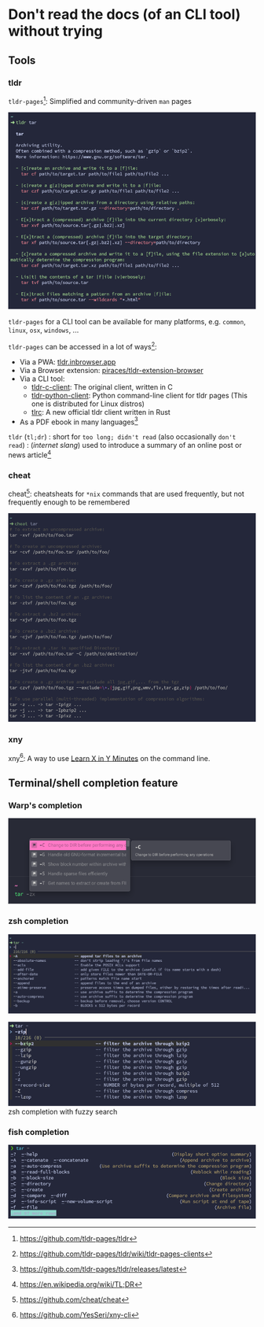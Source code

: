 # Don't read the docs (of an CLI tool) without trying

## Tools

### tldr

`tldr-pages`[^tldr-pages]: Simplified and community-driven `man` pages

![alt text](images/tldr-demo.png)

`tldr-pages` for a CLI tool can be available for many platforms, e.g. `common`, `linux`, `osx`, `windows`, ...

`tldr-pages` can be accessed in a lot of ways[^tldr-clients]:

- Via a PWA: [tldr.inbrowser.app](https://tldr.inbrowser.app/)
- Via a Browser extension: [piraces/tldr-extension-browser](https://github.com/piraces/tldr-extension-browser)
- Via a CLI tool:
  - [tldr-c-client](https://github.com/tldr-pages/tldr-c-client): The original client, written in C
  - [tldr-python-client](https://github.com/tldr-pages/tldr-python-client): Python command-line client for tldr pages (This one is distributed for Linux distros)
  - [tlrc](https://github.com/tldr-pages/tlrc): A new official tldr client written in Rust
- As a PDF ebook in many languages[^tldr-latest-release]

`tldr` (`tl;dr`)
: short for `too long; didn't read` (also occasionally `don't read`)
: (_internet slang_) used to introduce a summary of an online post or news article[^tdlr-wikipedia]

### cheat

cheat[^cheat]: cheatsheats for `*nix` commands that are used frequently, but not frequently enough to be remembered

![cheat demo](images/cheat-demo.png)

### xny

xny[^xny]: A way to use [Learn X in Y Minutes][x-in-y] on the command line.

## Terminal/shell completion feature

### Warp's completion

![warp completion](images/warp-completion.png)

### zsh completion

![zsh completion](zsh-completion.png)

![zsh completion with fuzzy search](zsh-completion-fuzzy-search.png)
zsh completion with fuzzy search

### fish completion

![fish completion](fish-completion.png)

[x-in-y]: https://learnxinyminutes.com/

[^tldr-pages]: <https://github.com/tldr-pages/tldr>
[^xny]: <https://github.com/YesSeri/xny-cli>
[^tldr-clients]: <https://github.com/tldr-pages/tldr/wiki/tldr-pages-clients>
[^tdlr-wikipedia]: <https://en.wikipedia.org/wiki/TL;DR>
[^tldr-latest-release]: <https://github.com/tldr-pages/tldr/releases/latest>
[^cheat]: <https://github.com/cheat/cheat>
